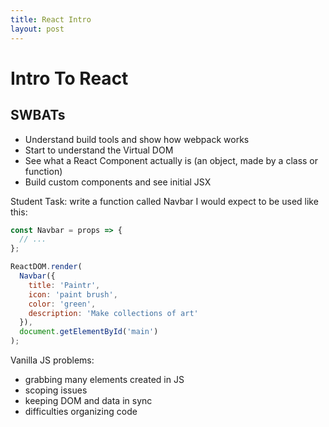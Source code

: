 ```yaml
---
title: React Intro
layout: post
---
```


# Intro To React

## SWBATs

* Understand build tools and show how webpack works
* Start to understand the Virtual DOM
* See what a React Component actually is (an object, made by a class or function)
* Build custom components and see initial JSX




Student Task: write a function called Navbar I would expect to be used like this:

```js
const Navbar = props => {
  // ...
};

ReactDOM.render(
  Navbar({
    title: 'Paintr',
    icon: 'paint brush',
    color: 'green',
    description: 'Make collections of art'
  }),
  document.getElementById('main')
);
```

Vanilla JS problems:
- grabbing many elements created in JS
- scoping issues
- keeping DOM and data in sync
- difficulties organizing code